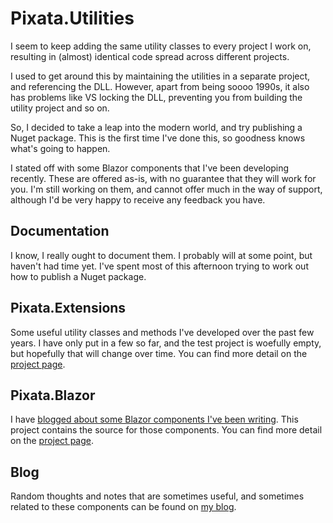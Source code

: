# Pixata.Utilities

I seem to keep adding the same utility classes to every project I work on, resulting in (almost) identical code spread across different projects.

I used to get around this by maintaining the utilities in a separate project, and referencing the DLL. However, apart from being soooo 1990s, it also has problems like VS locking the DLL, preventing you from building the utility project and so on.

So, I decided to take a leap into the modern world, and try publishing a Nuget package. This is the first time I've done this, so goodness knows what's going to happen.

I stated off with some Blazor components that I've been developing recently. These are offered as-is, with no guarantee that they will work for you. I'm still working on them, and cannot offer much in the way of support, although I'd be very happy to receive any feedback you have.

## Documentation
I know, I really ought to document them. I probably will at some point, but haven't had time yet. I've spent most of this afternoon trying to work out how to publish a Nuget package.

## Pixata.Extensions
Some useful utility classes and methods I've developed over the past few years. I have only put in a few so far, and the test project is woefully empty, but hopefully that will change over time. You can find more detail on the [project page](https://github.com/MrYossu/Pixata.Utilities/tree/master/Pixata.Extensions).

## Pixata.Blazor
I have [blogged about some Blazor components I've been writing](https://www.pixata.co.uk/tag/blazor/). This project contains the source for those components. You can find more detail on the [project page](https://github.com/MrYossu/Pixata.Utilities/tree/master/Pixata.Blazor).

## Blog
Random thoughts and notes that are sometimes useful, and sometimes related to these components can be found on [my blog](https://www.pixata.co.uk/).

